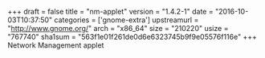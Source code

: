 +++
draft = false
title = "nm-applet"
version = "1.4.2-1"
date = "2016-10-03T10:37:50"
categories = ['gnome-extra']
upstreamurl = "http://www.gnome.org/"
arch = "x86_64"
size = "210220"
usize = "767740"
sha1sum = "563f1e01f261de0d6e6323745b9f9e05576f116e"
+++
Network Management applet